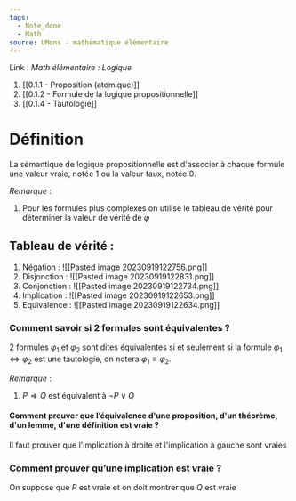 ```yaml
---
tags:
  - Note_done
  - Math
source: UMons - mathématique élémentaire
---
```


Link : 
_Math élémentaire : Logique_
1. [[0.1.1 - Proposition (atomique)]]
1. [[0.1.2 - Formule de la logique propositionnelle]]
2. [[0.1.4 - Tautologie]]

# Définition
La sémantique de logique propositionnelle est d'associer à chaque formule une valeur vraie, notée 1 ou la valeur faux, notée 0. 

_Remarque_ :
1. Pour les formules plus complexes on utilise le tableau de vérité pour déterminer la valeur de vérité de $φ$

## Tableau de vérité :
1. Négation : ![[Pasted image 20230919122756.png]]
2. Disjonction : ![[Pasted image 20230919122831.png]]
3. Conjonction : ![[Pasted image 20230919122734.png]]
4. Implication : ![[Pasted image 20230919122653.png]]
5. Equivalence : ![[Pasted image 20230919122634.png]]
### Comment savoir si 2 formules sont équivalentes ?
2 formules $φ_1$ et $φ_2$ sont dites équivalentes si et seulement si la formule $φ_1 ⇔ φ_2$ est une tautologie, on notera $φ_1 ≡ φ_2$.

_Remarque_ :
1. $P ⇒ Q$ est équivalent à $¬P \lor Q$

#### Comment prouver que l’équivalence d'une proposition, d'un théorème, d'un lemme, d'une définition est vraie ?
Il faut prouver que l'implication à droite et l'implication à gauche sont vraies 

### Comment prouver qu’une implication est vraie ? 
On suppose que $P$ est vraie et on doit montrer que $Q$ est vraie 